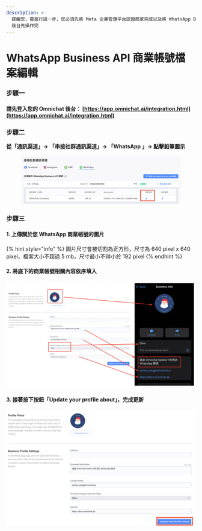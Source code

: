```yaml
---
description: >-
  提醒您，要進行這一步，您必須先將 Meta 企業管理平台認證商家完成以及將 WhatsApp Business API 申請及串接 Omnichat
  後台先操作完
---
```


# WhatsApp Business API 商業帳號檔案編輯

### 步驟一

#### 請先登入您的 Omnichat 後台： [https://app.omnichat.ai/integration.html](https://app.omnichat.ai/integration.html)

### 步驟二

**從「通訊渠道」-> 「串接社群通訊渠道」-> 「WhatsApp 」-> 點擊鉛筆圖示**

<figure><img src="../../../../.gitbook/assets/截圖 2022-09-01 下午8.16.57.png" alt=""><figcaption></figcaption></figure>

### 步驟三

#### 1.  上傳關於您 WhatsApp 商業帳號的圖片

{% hint style="info" %}
圖片尺寸會被切割為正方形，尺寸為 640 pixel x 640 pixel，檔案大小不超過 5 mb，尺寸最小不得小於 192 pixel
{% endhint %}

#### 2. 將底下的商業帳號相關內容依序填入

![](<../../../../.gitbook/assets/WABA 帳戶.png>)

#### 3. 接著按下按鈕「Update your profile about」，完成更新

![](<../../../../.gitbook/assets/截圖 2022-07-05 下午7.02.10.png>)
